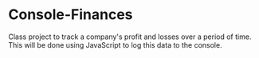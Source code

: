 # Console-Finances
Class project to track a company's profit and losses over a period of time. This will be done using JavaScript to log this data to the console.

